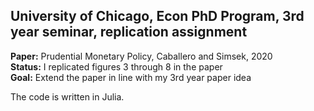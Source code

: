 ## University of Chicago, Econ PhD Program, 3rd year seminar, replication assignment
**Paper:** Prudential Monetary Policy, Caballero and Simsek, 2020  
**Status:** I replicated figures 3 through 8 in the paper  
**Goal:** Extend the paper in line with my 3rd year paper idea  
  
The code is written in Julia.
